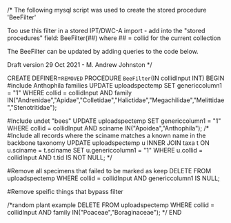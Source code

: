 /* The following mysql script was used to create the stored procedure 'BeeFilter'

Too use this filter in a stored IPT/DWC-A import - add into the "stored procedures" field:
BeeFilter(##) where ## = collid for the current collection

The BeeFilter can be updated by adding queries to the code below.

Draft version 29 Oct 2021 - M. Andrew Johnston
*/

CREATE DEFINER=`REMOVED` PROCEDURE `BeeFilter`(IN collidInput INT)
BEGIN
#include Anthophila families
UPDATE uploadspectemp 
SET genericcolumn1 = "1"
WHERE collid = collidInput AND family IN("Andrenidae","Apidae","Colletidae","Halictidae","Megachilidae","Melittidae","Stenotritidae");

#Include undet "bees"
UPDATE uploadspectemp 
SET genericcolumn1 = "1"
WHERE collid = collidInput AND sciname IN("Apoidea","Anthophila");
/*
#Include all records where the sciname matches a known name in the backbone taxonomy
UPDATE uploadspectemp u INNER JOIN taxa t ON u.sciname = t.sciname
SET u.genericcolumn1 = "1"
WHERE u.collid = collidInput AND t.tid IS NOT NULL;
*/

#Remove all specimens that failed to be marked as keep
DELETE FROM uploadspectemp WHERE collid = collidInput AND genericcolumn1 IS NULL;

#Remove speific things that bypass filter

/*random plant example
DELETE FROM uploadspectemp WHERE collid = collidInput AND family IN("Poaceae","Boraginaceae");
*/
END
